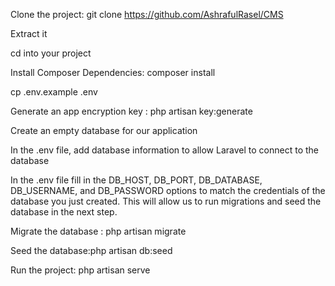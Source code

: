 Clone the project: git clone https://github.com/AshrafulRasel/CMS

Extract it

cd into your project

Install Composer Dependencies: composer install

cp .env.example .env

Generate an app encryption key : php artisan key:generate

Create an empty database for our application

In the .env file, add database information to allow Laravel to connect to the database

In the .env file fill in the DB_HOST, DB_PORT, DB_DATABASE, DB_USERNAME, and DB_PASSWORD options to match the credentials of the database you just created. This will allow us to run migrations and seed the database in the next step.

Migrate the database : php artisan migrate
 
Seed the database:php artisan db:seed

Run the project: php artisan serve



 
